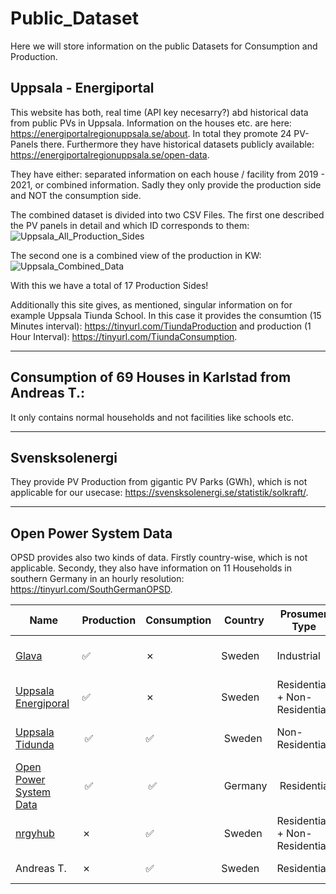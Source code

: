 # Public_Dataset
Here we will store information on the public Datasets for Consumption and Production. 


Uppsala - Energiportal
---------------------------------------------------------------------------------------------------------------------------------------------------
This website has both, real time (API key necesarry?) abd historical data from public PVs in Uppsala. Information on the houses etc. are here: https://energiportalregionuppsala.se/about. In total they promote 24 PV-Panels there. Furthermore they have historical datasets publicly available: https://energiportalregionuppsala.se/open-data. 

They have either: separated information on each house / facility from 2019 - 2021, or combined information. Sadly they only provide the production side and NOT the consumption side. 

The combined dataset is divided into two CSV Files. The first one described the PV panels in detail and which ID corresponds to them:
![Uppsala_All_Production_Sides](https://user-images.githubusercontent.com/84837075/168606489-c3f770fe-5720-4a6f-967a-92f3b2ec6bff.png)

The second one is a combined view of the production in KW: 
![Uppsala_Combined_Data](https://user-images.githubusercontent.com/84837075/168606960-0163fcbd-deec-4938-99b6-18343487ec7a.png)


With this we have a total of 17 Production Sides! 


Additionally this site gives, as mentioned, singular information on for example Uppsala Tiunda School. In this case it provides the consumtion (15 Minutes interval): https://tinyurl.com/TiundaProduction and production (1 Hour Interval): https://tinyurl.com/TiundaConsumption.


---------------------------------------------------------------------------------------------------------------------------------------------------
Consumption of 69 Houses in Karlstad from Andreas T.: 
---------------------------------------------------------------------------------------------------------------------------------------------------


It only contains normal households and not facilities like schools etc.

---------------------------------------------------------------------------------------------------------------------------------------------------

Svensksolenergi
---------------------------------------------------------------------------------------------------------------------------------------------------

They provide PV Production from gigantic PV Parks (GWh), which is not applicable for our usecase: https://svensksolenergi.se/statistik/solkraft/.

---------------------------------------------------------------------------------------------------------------------------------------------------
Open Power System Data
---------------------------------------------------------------------------------------------------------------------------------------------------

OPSD provides also two kinds of data. Firstly country-wise, which is not applicable. Secondy, they also have information on 11 Households in southern Germany in an hourly resolution: https://tinyurl.com/SouthGermanOPSD. 



Name | Production | Consumption | Country | Prosumer Type | Data Type | RE Type | Battery | Time Resolution | Time Span |  Additional Information
--- | --- | --- | --- |--- |--- |--- |--- |--- |--- |---
[Glava](https://github.com/AI-4-Energy/Dataset) | :white_check_mark: | &cross;| Sweden | Industrial | CSV | Solar | &cross; | 6s | 2015 - Today | 3 PV Grids
[Uppsala Energiporal](https://energiportalregionuppsala.se/open-data) | :white_check_mark: | &cross;| Sweden | Residential + Non-Residential | JSON+CSV | Solar | &cross; | 1-5 Minutes or 1 Hour | 2019 - 2021 | 17 Prosumers
[Uppsala Tidunda](https://tinyurl.com/SchoolTiunda) | :white_check_mark: | :white_check_mark: | Sweden | Non-Residential | JSON+CSV | Solar | :white_check_mark: | 15 Minutes or 1 Hour | 2019 - 2021 | 1 PV Grid; School
[Open Power System Data](https://data.open-power-system-data.org/household_data/2020-04-15) | :white_check_mark: | :white_check_mark: | Germany | Residential | CSV+SQLite | Solar + Wind | &cross; | 1-15 Minute Resolution | 2014 - 2019 | 11 Households
[nrgyhub](https://nrgyhub.mdh.se/map) | &cross; | :white_check_mark: | Sweden | Residential + Non-Residential | 
Andreas T. | &cross; | :white_check_mark: | Sweden | Residential | TODO | TODO | TODO | Hourly | TODO |69 Households




